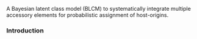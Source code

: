 A  Bayesian latent class model (BLCM) to systematically integrate multiple accessory elements for probabilistic assignment of host-origins.

### Introduction
 
